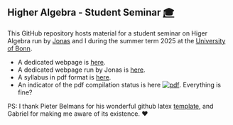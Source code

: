 ## Higher Algebra - Student Seminar [:mortar_board:](https://yordantoshev.github.io/HAStuSemSum25Bonn/)

This GitHub repository hosts material for a student seminar on Higer Algebra run by [Jonas](https://jonasheintze.gitlab.io/index.html) and I during the summer term 2025 at the [University of Bonn](http://www.math.uni-bonn.de/).

- A dedicated webpage is [here](https://yordantoshev.github.io/HAStuSemSum25Bonn/).
- A dedicated webpage run by Jonas is [here](https://jonasheintze.gitlab.io/teaching/HA.html).
- A syllabus in pdf format is [here](https://yordantoshev.github.io/HAStuSemSum25Bonn/syllabus.pdf).
- An indicator of the pdf compilation status is here [![pdf](https://github.com/YordanToshev/HAStSemBonn/actions/workflows/pdf.yml/badge.svg)](https://github.com/YordanToshev/HAStSemBonn/actions/workflows/pdf.yml). Everything is fine? 

PS: I thank Pieter Belmans for his wonderful github latex [template](https://pbelmans.ncag.info/blog/2023/08/17/github-latex-template/), and Gabriel for making me aware of its existence. :hearts:
